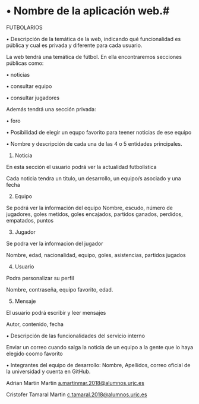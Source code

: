 # • Nombre de la aplicación web.#
FUTBOLARIOS

• Descripción de la temática de la web, indicando qué funcionalidad es pública y cual es privada
y diferente para cada usuario.

La web tendrá una temática de fútbol.
En ella encontraremos secciones públicas como:

 • noticias
 
 • consultar equipo 
 
 • consultar jugadores
 
Además tendrá una sección privada:

 • foro
 
 • Posibilidad de elegir un equpo favorito para teener noticias de ese equipo

• Nombre y descripción de cada una de las 4 o 5 entidades principales.

1. Noticia

En esta sección el usuario podrá ver la actualidad futbolística

Cada noticia tendra un titulo, un desarrollo, un equipo/s asociado y una fecha 

2. Equipo

Se podrá ver la información del equipo
Nombre, escudo, número de jugadores, goles metidos, goles encajados, partidos ganados, perdidos, empatados, puntos

3. Jugador

Se podra ver la informacion del jugador

Nombre, edad, nacionalidad, equipo, goles, asistencias, partidos jugados

4. Usuario

Podra personalizar su perfil

Nombre, contraseña, equipo favorito, edad.

5. Mensaje

El usuario podrá escribir y leer mensajes

Autor, contenido, fecha

• Descripción de las funcionalidades del servicio interno

Enviar un correo cuando salga la noticia de un equipo a la gente que lo haya elegido coomo favorito


• Integrantes del equipo de desarrollo: Nombre, Apellidos, correo oficial de la universidad y
cuenta en GitHub.

Adrian Martin Martin 	   	a.martinmar.2018@alumnos.urjc.es	

Cristofer Tamaral Martin	 c.tamaral.2018@alumnos.urjc.es
